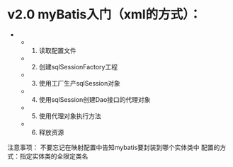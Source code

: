 # v2.0 myBatis入门（xml的方式）：
  *
     * 1. 读取配置文件
     * 2. 创建sqlSessionFactory工程
     * 3. 使用工厂生产sqlSession对象
     * 4. 使用sqlSession创建Dao接口的代理对象
     * 5. 使用代理对象执行方法
     * 6. 释放资源
     
   注意事项：
        不要忘记在映射配置中告知mybatis要封装到哪个实体类中
        配置的方式：指定实体类的全限定类名
        
  